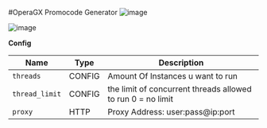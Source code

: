 #OperaGX Promocode Generator
![image](https://github.com/YABOIpy/OperaGX-Promo-creator/assets/110062350/d38ff301-c940-4334-b294-e93fcf12b8e4)

![image](https://github.com/YABOIpy/OperaGX-Promo-creator/assets/110062350/9aa72a00-d7f1-41d1-9294-91cb9b6dffad)

**Config**

| Name | Type | Description | 
| ---  | ---  | ---         |
| `threads` | CONFIG | Amount Of Instances u want to run
| `thread_limit` | CONFIG | the limit of concurrent threads allowed to run 0 = no limit
| `proxy` | HTTP | Proxy Address: user:pass@ip:port
